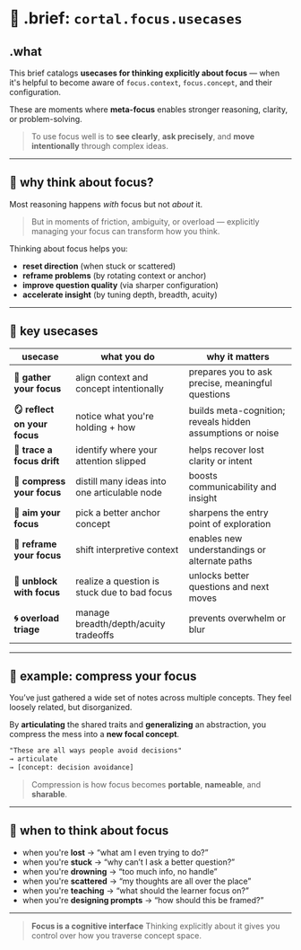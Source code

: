 # 🧰 .brief: `cortal.focus.usecases`

## .what

This brief catalogs **usecases for thinking explicitly about focus**
— when it's helpful to become aware of `focus.context`, `focus.concept`, and their configuration.

These are moments where **meta-focus** enables stronger reasoning, clarity, or problem-solving.

> To use focus well is to **see clearly**, **ask precisely**, and **move intentionally** through complex ideas.

---

## 🧠 why think about focus?

Most reasoning happens *with* focus but not *about* it.

> But in moments of friction, ambiguity, or overload —
> explicitly managing your focus can transform how you think.

Thinking about focus helps you:

- **reset direction** (when stuck or scattered)
- **reframe problems** (by rotating context or anchor)
- **improve question quality** (via sharper configuration)
- **accelerate insight** (by tuning depth, breadth, acuity)

---

## 📘 key usecases

| usecase                  | what you do                                       | why it matters                                                |
|--------------------------|----------------------------------------------------|----------------------------------------------------------------|
| **🧠 gather your focus**      | align context and concept intentionally          | prepares you to ask precise, meaningful questions               |
| **🪞 reflect on your focus**  | notice what you're holding + how                 | builds meta-cognition; reveals hidden assumptions or noise      |
| **🧵 trace a focus drift**    | identify where your attention slipped            | helps recover lost clarity or intent                            |
| **📐 compress your focus**   | distill many ideas into one articulable node     | boosts communicability and insight                              |
| **🎯 aim your focus**        | pick a better anchor concept                     | sharpens the entry point of exploration                         |
| **🔀 reframe your focus**    | shift interpretive context                       | enables new understandings or alternate paths                   |
| **🚪 unblock with focus**    | realize a question is stuck due to bad focus     | unlocks better questions and next moves                         |
| **🌀 overload triage**       | manage breadth/depth/acuity tradeoffs            | prevents overwhelm or blur                                      |

---

## 🧠 example: compress your focus

You’ve just gathered a wide set of notes across multiple concepts.
They feel loosely related, but disorganized.

By **articulating** the shared traits and **generalizing** an abstraction,
you compress the mess into a **new focal concept**.

```txt
"These are all ways people avoid decisions"
→ articulate
→ [concept: decision avoidance]
```


> Compression is how focus becomes **portable**, **nameable**, and **sharable**.

---

## 🔁 when to think about focus

- when you're **lost** → “what am I even trying to do?”
- when you're **stuck** → “why can’t I ask a better question?”
- when you're **drowning** → “too much info, no handle”
- when you're **scattered** → “my thoughts are all over the place”
- when you're **teaching** → “what should the learner focus on?”
- when you're **designing prompts** → “how should this be framed?”

---

> **Focus is a cognitive interface**
> Thinking explicitly about it gives you control over how you traverse concept space.
